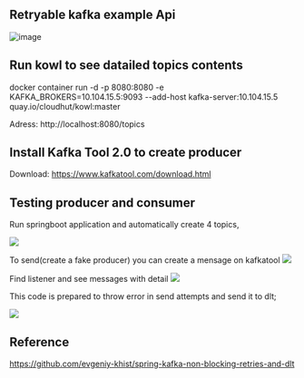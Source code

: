 ## Retryable kafka example Api
![image](https://user-images.githubusercontent.com/42948627/146280340-5f42d215-1a1a-4b16-b586-c850f215b92e.png)

## Run kowl to see datailed topics contents
  docker container run -d -p 8080:8080 -e KAFKA_BROKERS=10.104.15.5:9093 --add-host kafka-server:10.104.15.5 quay.io/cloudhut/kowl:master

  Adress: http://localhost:8080/topics

## Install Kafka Tool 2.0 to create producer
  Download: https://www.kafkatool.com/download.html

## Testing producer and consumer

  Run springboot application and automatically create 4 topics,

  <img src="https://user-images.githubusercontent.com/42948627/146279065-79b10fdb-66e8-4d99-90e0-28565be006d2.png" />

  To send(create a fake producer) you can create a mensage on kafkatool
  <img src="https://user-images.githubusercontent.com/42948627/146279890-ea7c2af4-b22c-4fe4-92ea-f0795fad3657.png" />

  Find listener and see messages with detail 
  <img src="https://user-images.githubusercontent.com/42948627/146279825-6bdb8b26-74c1-4424-acc3-e54dc16f7017.png" />

  This code is prepared to throw error in send attempts and send it to dlt;

  <img src="https://user-images.githubusercontent.com/42948627/146279480-2cfffb75-3c4b-49a0-ace3-154889eb252a.png" />

## Reference
https://github.com/evgeniy-khist/spring-kafka-non-blocking-retries-and-dlt
